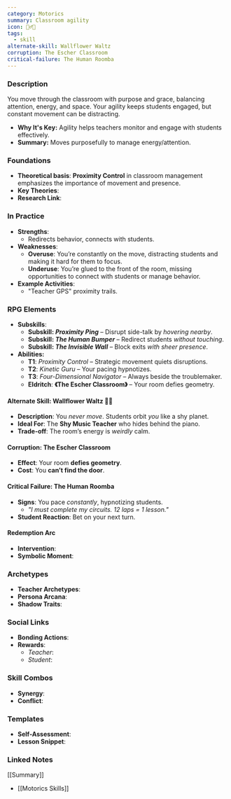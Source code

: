 ```yaml
---
category: Motorics
summary: Classroom agility
icon: 🚶‍♂️🌀
tags:
  - skill
alternate-skill: Wallflower Waltz
corruption: The Escher Classroom
critical-failure: The Human Roomba
---
```


### **Description**  
You move through the classroom with purpose and grace, balancing attention, energy, and space. Your agility keeps students engaged, but constant movement can be distracting.
- **Why It's Key:** Agility helps teachers monitor and engage with students effectively.
- **Summary:** Moves purposefully to manage energy/attention.

### **Foundations**  
- **Theoretical basis**: **Proximity Control** in classroom management emphasizes the importance of movement and presence.
- **Key Theories**: 
- **Research Link**: 

### **In Practice**  
- **Strengths**:  
	- Redirects behavior, connects with students.
- **Weaknesses**:  
	- **Overuse**: You’re constantly on the move, distracting students and making it hard for them to focus.
	- **Underuse**: You’re glued to the front of the room, missing opportunities to connect with students or manage behavior.
- **Example Activities**:  
	- "Teacher GPS" proximity trails.

### **RPG Elements**  
- **Subskills**: 
	- **Subskill: _Proximity Ping_** – Disrupt side-talk by _hovering nearby_.
	- **Subskill: _The Human Bumper_** – Redirect students _without touching_.
	- **Subskill: _The Invisible Wall_** – Block exits _with sheer presence_.
- **Abilities:**
	- **T1**: _Proximity Control_ – Strategic movement quiets disruptions.
	- **T2**: _Kinetic Guru_ – Your pacing hypnotizes.
	- **T3**: _Four-Dimensional Navigator_ – Always beside the troublemaker.
	- **Eldritch**: **《The Escher Classroom》** – Your room defies geometry.
#### **Alternate Skill: Wallflower Waltz** 🌸🌀
- **Description**: You _never move_. Students orbit _you_ like a shy planet.
- **Ideal For**: The **Shy Music Teacher** who hides behind the piano.
- **Trade-off**: The room’s energy is _weirdly_ calm.
#### **Corruption: The Escher Classroom**
- **Effect**: Your room **defies geometry**.
- **Cost**: You **can’t find the door**.
#### **Critical Failure: The Human Roomba** 
- **Signs**: You pace _constantly_, hypnotizing students.
    - _"I must complete my _circuits_. 12 laps = 1 lesson."_
- **Student Reaction**: Bet on your next turn.
#### **Redemption Arc**  
- **Intervention**: 
- **Symbolic Moment**: 

### **Archetypes**  
- **Teacher Archetypes**: 
- **Persona Arcana**: 
- **Shadow Traits**: 

### **Social Links**  
- **Bonding Actions**: 
- **Rewards**:  
  - *Teacher*: 
  - *Student*: 

### **Skill Combos**  
- **Synergy**: 
- **Conflict**:  

### **Templates**  
- **Self-Assessment**: 
- **Lesson Snippet**: 

### **Linked Notes**  
[[Summary]]
- [[Motorics Skills]]